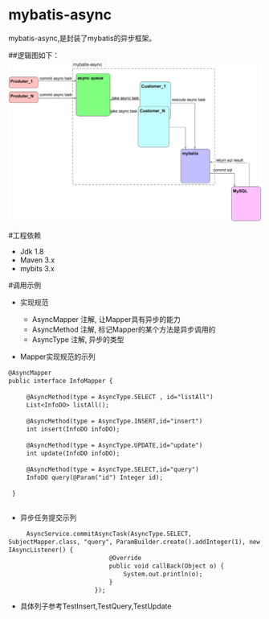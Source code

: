 # mybatis-async
mybatis-async,是封装了mybatis的异步框架。

##逻辑图如下：
 ![image](https://github.com/LeiXuan6/mybatis-async/raw/master/src/test/java/com/gameart/async/img/mybatis-async.jpg)

#工程依赖
+ Jdk 1.8
+ Maven 3.x
+ mybits 3.x

#调用示例
+ 实现规范

   + AsyncMapper 注解, 让Mapper具有异步的能力
   + AsyncMethod 注解, 标记Mapper的某个方法是异步调用的
   + AsyncType   注解, 异步的类型

+ Mapper实现规范的示列

```
@AsyncMapper
public interface InfoMapper {
 
     @AsyncMethod(type = AsyncType.SELECT , id="listAll")
     List<InfoDO> listAll();
 
     @AsyncMethod(type = AsyncType.INSERT,id="insert")
     int insert(InfoDO infoDO);
 
     @AsyncMethod(type = AsyncType.UPDATE,id="update")
     int update(InfoDO infoDO);
 
     @AsyncMethod(type = AsyncType.SELECT,id="query")
     InfoDO query(@Param("id") Integer id);
 
 }


``` 

+ 异步任务提交示列
```
     AsyncService.commitAsyncTask(AsyncType.SELECT, SubjectMapper.class, "query", ParamBuilder.create().addInteger(1), new IAsyncListener() {
                            @Override
                            public void callBack(Object o) {
                                System.out.println(o);
                            }
                        });
```
 + 具体列子参考TestInsert,TestQuery,TestUpdate
